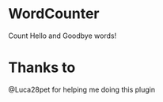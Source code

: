 # WordCounter

Count Hello and Goodbye words!

# Thanks to

@Luca28pet for helping me doing this plugin
